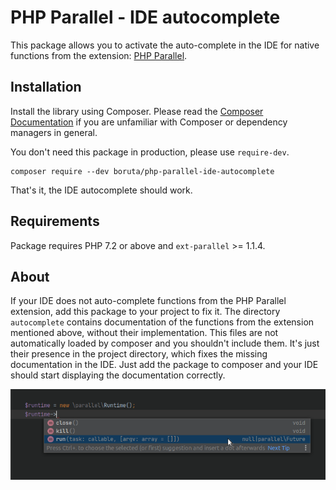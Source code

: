 # PHP Parallel - IDE autocomplete

This package allows you to activate the auto-complete in the IDE for native functions from the extension: [PHP Parallel](https://www.php.net/manual/en/book.parallel.php).

## Installation

Install the library using Composer. Please read the [Composer Documentation](https://getcomposer.org/doc/01-basic-usage.md) if you are unfamiliar with Composer or dependency managers in general.

You don't need this package in production, please use `require-dev`.
```shell
composer require --dev boruta/php-parallel-ide-autocomplete
```

That's it, the IDE autocomplete should work.

## Requirements

Package requires PHP 7.2 or above and `ext-parallel` >= 1.1.4.

## About

If your IDE does not auto-complete functions from the PHP Parallel extension, add this package to your project to fix it. The directory `autocomplete` contains documentation of the functions from the extension mentioned above, without their implementation. This files are not automatically loaded by composer and you shouldn't include them. It's just their presence in the project directory, which fixes the missing documentation in the IDE. Just add the package to composer and your IDE should start displaying the documentation correctly.

![PHPStorm auto-complete fixed](image.png "PHPStorm auto-complete fixed")


